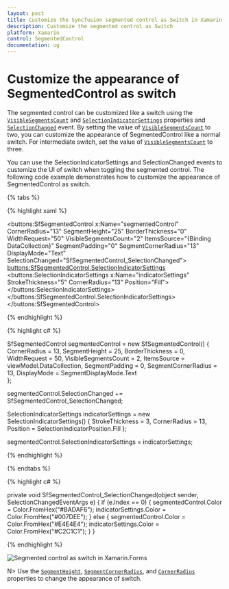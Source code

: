 ```yaml
---
layout: post
title: Customize the Syncfusion segmented control as Switch in Xamarin.Forms
description: Customize the segmented control as Switch
platform: Xamarin
control: SegmentedControl
documentation: ug
---
```


# Customize the appearance of SegmentedControl as switch

The segmented control can be customized like a switch using the [`VisibleSegmentsCount`](https://help.syncfusion.com/cr/cref_files/xamarin/Syncfusion.Buttons.XForms~Syncfusion.XForms.Buttons.SfSegmentedControl~VisibleSegmentsCount.html) and [`SelectionIndicatorSettings`](https://help.syncfusion.com/cr/cref_files/xamarin/Syncfusion.Buttons.XForms~Syncfusion.XForms.Buttons.SfSegmentedControl~SelectionIndicatorSettings.html) properties and [`SelectionChanged`](https://help.syncfusion.com/cr/cref_files/xamarin/Syncfusion.Buttons.XForms~Syncfusion.XForms.Buttons.SfSegmentedControl~SelectionChanged_EV.html) event. By setting the value of [`VisibleSegmentsCount`](https://help.syncfusion.com/cr/cref_files/xamarin/Syncfusion.Buttons.XForms~Syncfusion.XForms.Buttons.SfSegmentedControl~VisibleSegmentsCount.html) to two, you can customize the appearance of SegmentedControl like a normal switch. For intermediate switch, set the value of [`VisibleSegmentsCount`](https://help.syncfusion.com/cr/cref_files/xamarin/Syncfusion.Buttons.XForms~Syncfusion.XForms.Buttons.SfSegmentedControl~VisibleSegmentsCount.html) to three.

You can use the SelectionIndicatorSettings and SelectionChanged events to customize the UI of switch when toggling the segmented control. The following code example demonstrates how to customize the appearance of SegmentedControl as switch.

{% tabs %}

{% highlight xaml %}

<buttons:SfSegmentedControl x:Name="segmentedControl"
                            CornerRadius="13"
                            SegmentHeight="25"
                            BorderThickness="0"
                            WidthRequest="50"
                            VisibleSegmentsCount="2"
                            ItemsSource="{Binding DataCollection}"
                            SegmentPadding="0"
                            SegmentCornerRadius="13"
                            DisplayMode="Text"
                            SelectionChanged="SfSegmentedControl_SelectionChanged">
    <buttons:SfSegmentedControl.SelectionIndicatorSettings>
        <buttons:SelectionIndicatorSettings x:Name="indicatorSettings"
                                            StrokeThickness="5"
                                            CornerRadius="13"
                                            Position="Fill">
        </buttons:SelectionIndicatorSettings>
    </buttons:SfSegmentedControl.SelectionIndicatorSettings>
</buttons:SfSegmentedControl>

{% endhighlight %}

{% highlight c# %}

SfSegmentedControl segmentedControl = new SfSegmentedControl()
{
    CornerRadius = 13,
    SegmentHeight = 25,
    BorderThickness = 0,
    WidthRequest = 50,
    VisibleSegmentsCount = 2,
    ItemsSource = viewModel.DataCollection,
    SegmentPadding = 0,
    SegmentCornerRadius = 13,
    DisplayMode = SegmentDisplayMode.Text               
};

segmentedControl.SelectionChanged += SfSegmentedControl_SelectionChanged;

SelectionIndicatorSettings indicatorSettings = new SelectionIndicatorSettings()
{
    StrokeThickness = 3,
    CornerRadius = 13,
    Position = SelectionIndicatorPosition.Fill
};

segmentedControl.SelectionIndicatorSettings = indicatorSettings;

{% endhighlight %}

{% endtabs %}

{% highlight c# %}

private void SfSegmentedControl_SelectionChanged(object sender, SelectionChangedEventArgs e)
{
    if (e.Index == 0)
    {
        segmentedControl.Color = Color.FromHex("#BADAF6");
        indicatorSettings.Color = Color.FromHex("#007DEE");
    }
    else
    {
        segmentedControl.Color = Color.FromHex("#E4E4E4");
        indicatorSettings.Color = Color.FromHex("#C2C1C1");
    }
}

{% endhighlight %}

![Segmented control as switch in Xamarin.Forms](images/how-to/Segmented_control_as_switch.png)

N> Use the [`SegmentHeight`](https://help.syncfusion.com/cr/cref_files/xamarin/Syncfusion.Buttons.XForms~Syncfusion.XForms.Buttons.SfSegmentedControl~SegmentHeight.html), [`SegmentCornerRadius`](https://help.syncfusion.com/cr/cref_files/xamarin/Syncfusion.Buttons.XForms~Syncfusion.XForms.Buttons.SfSegmentedControl~SegmentCornerRadius.html), and [`CornerRadius`](https://help.syncfusion.com/cr/cref_files/xamarin/Syncfusion.Buttons.XForms~Syncfusion.XForms.Buttons.SfSegmentedControl~CornerRadius.html) properties to change the appearance of switch.



